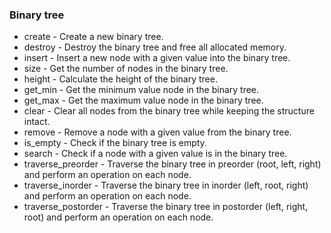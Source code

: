### Binary tree

- create - Create a new binary tree.
- destroy - Destroy the binary tree and free all allocated memory.
- insert - Insert a new node with a given value into the binary tree.
- size - Get the number of nodes in the binary tree.
- height - Calculate the height of the binary tree.
- get_min - Get the minimum value node in the binary tree.
- get_max - Get the maximum value node in the binary tree.
- clear - Clear all nodes from the binary tree while keeping the structure intact.
- remove - Remove a node with a given value from the binary tree.
- is_empty - Check if the binary tree is empty.
- search - Check if a node with a given value is in the binary tree.
- traverse_preorder - Traverse the binary tree in preorder (root, left, right) and perform an operation on each node.
- traverse_inorder - Traverse the binary tree in inorder (left, root, right) and perform an operation on each node.
- traverse_postorder - Traverse the binary tree in postorder (left, right, root) and perform an operation on each node.
